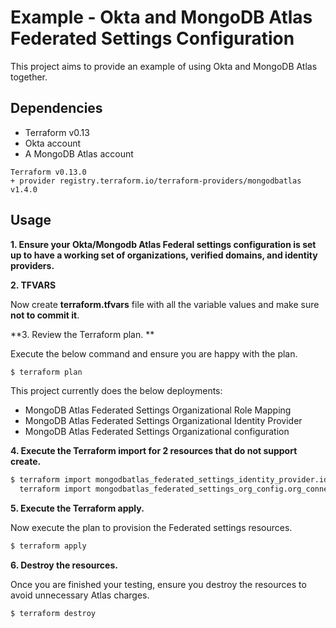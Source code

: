 # Example - Okta and MongoDB Atlas Federated Settings Configuration

This project aims to provide an example of using Okta and MongoDB Atlas together.


## Dependencies

* Terraform v0.13
* Okta account 
* A MongoDB Atlas account 

```
Terraform v0.13.0
+ provider registry.terraform.io/terraform-providers/mongodbatlas v1.4.0
```

## Usage

**1\. Ensure your Okta/Mongodb Atlas Federal settings configuration is set up to have a working set of organizations, verified domains, and identity providers.**

**2\. TFVARS**

Now create **terraform.tfvars** file with all the variable values and make sure **not to commit it**.

**3\. Review the Terraform plan. **

Execute the below command and ensure you are happy with the plan.

``` bash
$ terraform plan
```
This project currently does the below deployments:

- MongoDB Atlas Federated Settings Organizational Role Mapping
- MongoDB Atlas Federated Settings Organizational Identity Provider
- MongoDB Atlas Federated Settings Organizational configuration

**4\. Execute the Terraform import for 2 resources that do not support create.**
``` bash
$ terraform import mongodbatlas_federated_settings_identity_provider.identity_provider  6287a67f7f7f7f7f441c6c-0oad7f7f7f7fk1297
  terraform import mongodbatlas_federated_settings_org_config.org_connections_import  6287a67f7f7f7f7f441c6c-627a96837f7f7f7f7e306f14

```

**5\. Execute the Terraform apply.**

Now execute the plan to provision the Federated settings resources.

``` bash
$ terraform apply
```

**6\. Destroy the resources.**

Once you are finished your testing, ensure you destroy the resources to avoid unnecessary Atlas charges.

``` bash
$ terraform destroy
```
